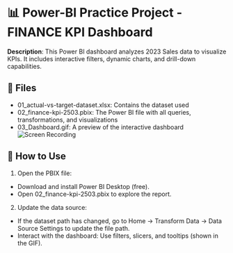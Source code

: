 # 📊 Power-BI Practice Project - FINANCE KPI Dashboard
**Description**: This Power BI dashboard analyzes 2023 Sales data to visualize  KPIs. It includes interactive filters, dynamic charts, and drill-down capabilities.  

## 📂 Files
- 01_actual-vs-target-dataset.xlsx: Contains the dataset used
- 02_finance-kpi-2503.pbix: The Power BI file with all queries, transformations, and visualizations
- 03_Dashboard.gif: A preview of the interactive dashboard
![Screen Recording](https://github.com/AnnieAnh/A/blob/main/03_Dashboard.gif)

## 🔧 How to Use

1. Open the PBIX file:
- Download and install Power BI Desktop (free).
- Open 02_finance-kpi-2503.pbix to explore the report.

2. Update the data source:
- If the dataset path has changed, go to Home → Transform Data → Data Source Settings to update the file path.
- Interact with the dashboard: Use filters, slicers, and tooltips (shown in the GIF).
